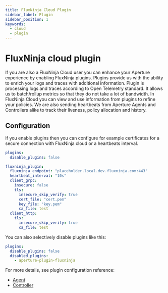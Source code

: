 ```yaml
---
title: FluxNinja Cloud Plugin
sidebar_label: Plugin
sidebar_position: 1
keywords:
  - cloud
  - plugin
---
```


# FluxNinja cloud plugin

If you are also a FluxNinja Cloud user you can enhance your Aperture experience by enabling FluxNinja plugins.
Plugins provide us with the ability to enrich your logs and traces with additional information.
Plugin is processing logs and traces according to Open Telemetry standard.
It allows us to batch/rollup metrics so that they do not take a lot of bandwidth.
In FluxNinja Cloud you can view and use information from plugins to refine your policies.
We are also sending heartbeats from Aperture Agents and Controllers alike to track their liveness, policy allocation and history.

## Configuration

If you enable plugins then you can configure for example certificates for a secure connection with FluxNinja cloud or a heartbeats interval.

```yaml
plugins:
  disable_plugins: false

fluxninja_plugin:
  fluxninja_endpoint: "placeholder.local.dev.fluxninja.com:443"
  heartbeat_interval: "10s"
  client_grpc:
    insecure: false
    tls:
      insecure_skip_verify: true
      cert_file: "cert.pem"
      key_file: "key.pem"
      ca_file: test
  client_http:
    tls:
      insecure_skip_verify: true
      ca_file: test
```

You can also selectively disable plugins like this:

```yaml
plugins:
  disable_plugins: false
  disabled_plugins:
    - aperture-plugin-fluxninja
```

For more details, see plugin configuration reference:

- [Agent](/reference/configuration/agent#plugin-configuration)
- [Controller](/reference/configuration/controller#plugin-configuration)
